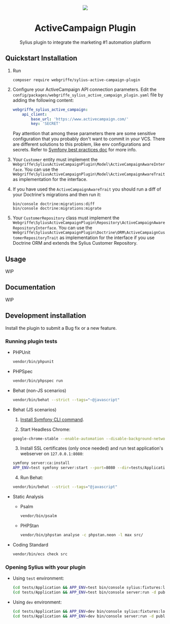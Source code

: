 <p align="center">
    <a href="https://sylius.com" target="_blank">
        <img src="https://demo.sylius.com/assets/shop/img/logo.png" />
    </a>
</p>

<h1 align="center">ActiveCampaign Plugin</h1>

<p align="center">Sylius plugin to integrate the marketing #1 automation platform</p>

## Quickstart Installation

1. Run
    ```shell
    composer require webgriffe/sylius-active-campaign-plugin
    ```

2. Configure your ActiveCampaign API connection parameters. Edit the `config/packages/webgriffe_sylius_active_campaign_plugin.yaml` file by adding the following content:
    ```yaml
    webgriffe_sylius_active_campaign:
        api_client:
            base_url: 'https://www.activecampaign.com/'
            key: 'SECRET'
    ```
    Pay attention that among these parameters there are some sensitive configuration that you probably don't want to commit in your VCS. There are different solutions to this problem, like env configurations and secrets. Refer to [Symfony best practices doc](https://symfony.com/doc/current/best_practices.html#configuration) for more info.

3. Your `Customer` entity must implement the `Webgriffe\SyliusActiveCampaignPlugin\Model\ActiveCampaignAwareInterface`. You can use the `Webgriffe\SyliusActiveCampaignPlugin\Model\ActiveCampaignAwareTrait` as implementation for the interface.

4. If you have used the `ActiveCampaignAwareTrait` you should run a diff of your Doctrine's migrations and then run it:
   ```shell
   bin/console doctrine:migrations:diff
   bin/console doctrine:migrations:migrate
   ```

5. Your `CustomerRepository` class must implement the `Webgriffe\SyliusActiveCampaignPlugin\Repository\ActiveCampaignAwareRepositoryInterface`. You can use the `Webgriffe\SyliusActiveCampaignPlugin\Doctrine\ORM\ActiveCampaignCustomerRepositoryTrait` as implementation for the interface if you use Doctrine ORM and extends the Sylius Customer Repository.

## Usage

WIP

## Documentation

WIP

## Development installation

Install the plugin to submit a Bug fix or a new feature.

### Running plugin tests

  - PHPUnit

    ```bash
    vendor/bin/phpunit
    ```

  - PHPSpec

    ```bash
    vendor/bin/phpspec run
    ```

  - Behat (non-JS scenarios)

    ```bash
    vendor/bin/behat --strict --tags="~@javascript"
    ```

  - Behat (JS scenarios)
 
    1. [Install Symfony CLI command](https://symfony.com/download).
 
    2. Start Headless Chrome:
    
      ```bash
      google-chrome-stable --enable-automation --disable-background-networking --no-default-browser-check --no-first-run --disable-popup-blocking --disable-default-apps --allow-insecure-localhost --disable-translate --disable-extensions --no-sandbox --enable-features=Metal --headless --remote-debugging-port=9222 --window-size=2880,1800 --proxy-server='direct://' --proxy-bypass-list='*' http://127.0.0.1
      ```
    
    3. Install SSL certificates (only once needed) and run test application's webserver on `127.0.0.1:8080`:
    
      ```bash
      symfony server:ca:install
      APP_ENV=test symfony server:start --port=8080 --dir=tests/Application/public --daemon
      ```
    
    4. Run Behat:
    
      ```bash
      vendor/bin/behat --strict --tags="@javascript"
      ```
    
  - Static Analysis
  
    - Psalm
    
      ```bash
      vendor/bin/psalm
      ```
      
    - PHPStan
    
      ```bash
      vendor/bin/phpstan analyse -c phpstan.neon -l max src/  
      ```

  - Coding Standard
  
    ```bash
    vendor/bin/ecs check src
    ```

### Opening Sylius with your plugin

- Using `test` environment:

    ```bash
    (cd tests/Application && APP_ENV=test bin/console sylius:fixtures:load)
    (cd tests/Application && APP_ENV=test bin/console server:run -d public)
    ```
    
- Using `dev` environment:

    ```bash
    (cd tests/Application && APP_ENV=dev bin/console sylius:fixtures:load)
    (cd tests/Application && APP_ENV=dev bin/console server:run -d public)
    ```
